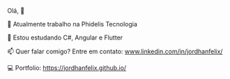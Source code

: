 Olá, 👋

🔭 Atualmente trabalho na Phidelis Tecnologia

🌱 Estou estudando C#, Angular e Flutter

📫 Quer falar comigo? Entre em contato: www.linkedin.com/in/jordhanfelix/

💻 Portfolio: https://jordhanfelix.github.io/ 
